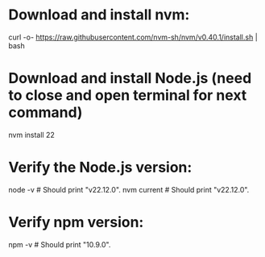 # Download and install nvm:
curl -o- https://raw.githubusercontent.com/nvm-sh/nvm/v0.40.1/install.sh | bash

# Download and install Node.js (need to close and open terminal for next command)
nvm install 22

# Verify the Node.js version:
node -v # Should print "v22.12.0".
nvm current # Should print "v22.12.0".

# Verify npm version:
npm -v # Should print "10.9.0".
